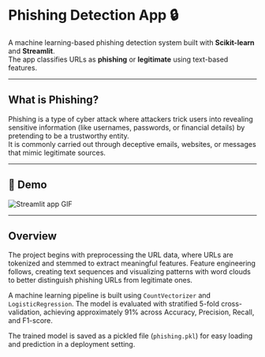 # Phishing Detection App 🔒

A machine learning-based phishing detection system built with **Scikit-learn** and **Streamlit**.  
The app classifies URLs as **phishing** or **legitimate** using text-based features.

---

## What is Phishing?
Phishing is a type of cyber attack where attackers trick users into revealing sensitive information (like usernames, passwords, or financial details) by pretending to be a trustworthy entity.  
It is commonly carried out through deceptive emails, websites, or messages that mimic legitimate sources.

---

## 🎥 Demo
![Streamlit app GIF](media/demo.gif)

---

## Overview
The project begins with preprocessing the URL data, where URLs are tokenized and stemmed to extract meaningful features. Feature engineering follows, creating text sequences and visualizing patterns with word clouds to better distinguish phishing URLs from legitimate ones.

A machine learning pipeline is built using `CountVectorizer` and `LogisticRegression`. The model is evaluated with stratified 5-fold cross-validation, achieving approximately 91% across Accuracy, Precision, Recall, and F1-score.

The trained model is saved as a pickled file (`phishing.pkl`) for easy loading and prediction in a deployment setting.
